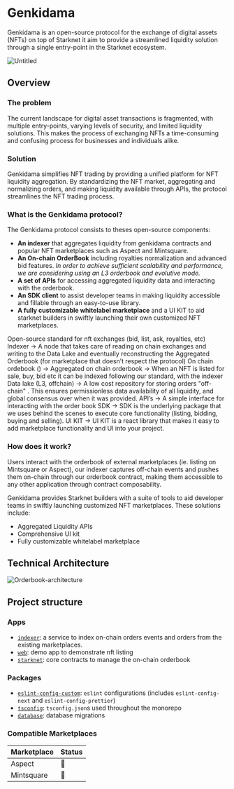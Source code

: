 # Genkidama

Genkidama is an open-source protocol for the exchange of digital assets (NFTs) on top of Starknet it aim to provide a streamlined liquidity solution through a single entry-point in the Starknet ecosystem.

![Untitled](https://user-images.githubusercontent.com/243668/216725985-7caa3f63-f645-4265-90fb-b128a18f2a19.gif)

## Overview

### The problem

The current landscape for digital asset transactions is fragmented, with multiple entry-points, varying levels of security, and limited liquidity solutions. This makes the process of exchanging NFTs a time-consuming and confusing process for businesses and individuals alike.

### Solution

Genkidama simplifies NFT trading by providing a unified platform for NFT liquidity aggregation. By standardizing the NFT market, aggregating and normalizing orders, and making liquidity available through APIs, the protocol streamlines the NFT trading process.

### What is the Genkidama protocol?

The Genkidama protocol consists to theses open-source components:

- **An indexer** that aggregates liquidity from genkidama contracts and popular NFT marketplaces such as Aspect and Mintsquare.
- **An On-chain OrderBook** including royalties normalization and advanced bid features. _In order to achieve sufficient scalability and performance, we are considering using an L3 orderbook and evolutive mode._
- **A set of APIs** for accessing aggregated liquidity data and interacting with the orderbook.
- **An SDK client** to assist developer teams in making liquidity accessible and fillable through an easy-to-use library.
- **A fully customizable whitelabel marketplace** and a UI KIT to aid starknet builders in swiftly launching their own customized NFT marketplaces.

Open-source standard for nft exchanges (bid, list, ask, royalties, etc)
Indexer -> A node that takes care of reading on chain exchanges and writing to the Data Lake and eventually reconstructing the Aggregated Orderbook (for marketplace that doesn’t respect the protocol)
On chain ordebook () -> Aggregated on chain orderbook -> When an NFT is listed for sale, buy, bid etc it can be indexed following our standard, with the indexer
Data lake (L3, offchain) -> A low cost repository for storing orders "off-chain" . This ensures permissionless data availability of all liquidity, and global consensus over when it was provided.
API’s -> A simple interface for interacting with the order book
SDK -> SDK is the underlying package that we uses behind the scenes to execute core functionality (listing, bidding, buying and selling).
UI KIT -> UI KIT is a react library that makes it easy to add marketplace functionality and UI into your project.

### How does it work?

Users interact with the orderbook of external marketplaces (ie. listing on Mintsquare or Aspect), our indexer captures off-chain events and pushes them on-chain through our orderbook contract, making them accessible to any other application through contract composability.

Genkidama provides Starknet builders with a suite of tools to aid developer teams in swiftly launching customized NFT marketplaces. These solutions include:

- Aggregated Liquidity APIs
- Comprehensive UI kit
- Fully customizable whitelabel marketplace

## Technical Architecture

![Orderbook-architecture](https://user-images.githubusercontent.com/243668/216363435-6f11f382-6e65-4b6c-ae46-69fd5f21d474.jpg)

## Project structure

### Apps

- [`indexer`](https://github.com/ScreenshotLabs/Genkidama/tree/main/apps/indexer): a service to index on-chain orders events and orders from the existing marketplaces.
- [`web`](https://github.com/ScreenshotLabs/Genkidama/tree/main/apps/web): demo app to demonstrate nft listing
- [`starknet`](https://github.com/ScreenshotLabs/Genkidama/tree/main/apps/web): core contracts to manage the on-chain orderbook

### Packages

- [`eslint-config-custom`](https://github.com/ScreenshotLabs/Genkidama/tree/main/packages/eslint-config-custom): `eslint` configurations (includes `eslint-config-next` and `eslint-config-prettier`)
- [`tsconfig`](https://github.com/ScreenshotLabs/Genkidama/tree/main/packages/tsconfig): `tsconfig.json`s used throughout the monorepo
- [`database`](https://github.com/ScreenshotLabs/Genkidama/tree/main/packages/database): database migrations

### Compatible Marketplaces

| Marketplace | Status |
| ----------- | ------ |
| Aspect      | 🚧     |
| Mintsquare  | 🚧     |
